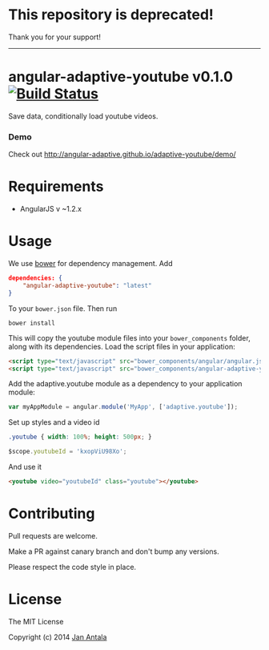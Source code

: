 # This repository is deprecated!
Thank you for your support!

---

# angular-adaptive-youtube v0.1.0 [![Build Status](https://travis-ci.org/angular-adaptive/adaptive-youtube.png?branch=master)](https://travis-ci.org/angular-adaptive/adaptive-youtube)

Save data, conditionally load youtube videos.

### Demo

Check out http://angular-adaptive.github.io/adaptive-youtube/demo/

# Requirements

- AngularJS v ~1.2.x

# Usage

We use [bower](http://twitter.github.com/bower/) for dependency management. Add

```json
dependencies: {
    "angular-adaptive-youtube": "latest"
}
```

To your `bower.json` file. Then run

    bower install

This will copy the youtube module files into your `bower_components` folder, along with its dependencies. Load the script files in your application:

```html
<script type="text/javascript" src="bower_components/angular/angular.js"></script>
<script type="text/javascript" src="bower_components/angular-adaptive-youtube/angular-adaptive-youtube.min.js"></script>
```

Add the adaptive.youtube module as a dependency to your application module:

```js
var myAppModule = angular.module('MyApp', ['adaptive.youtube']);
```

Set up styles and a video id
```css
.youtube { width: 100%; height: 500px; } 
```
```js
$scope.youtubeId = 'kxopViU98Xo'; 
```

And use it
```html
<youtube video="youtubeId" class="youtube"></youtube>
```

# Contributing

Pull requests are welcome. 

Make a PR against canary branch and don't bump any versions. 

Please respect the code style in place.

# License

The MIT License

Copyright (c) 2014 [Jan Antala](http://www.janantala.com)

